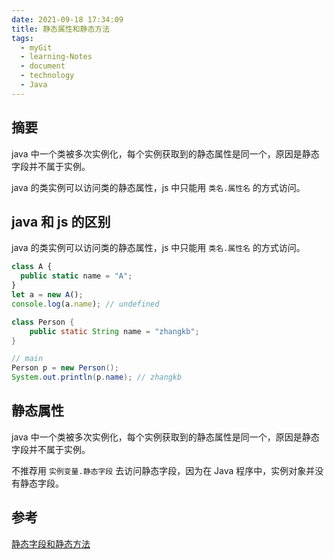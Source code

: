 ```yaml
---
date: 2021-09-18 17:34:09
title: 静态属性和静态方法
tags:
  - myGit
  - learning-Notes
  - document
  - technology
  - Java
---
```


## 摘要

java 中一个类被多次实例化，每个实例获取到的静态属性是同一个，原因是静态字段并不属于实例。

java 的类实例可以访问类的静态属性，js 中只能用 `类名.属性名` 的方式访问。

## java 和 js 的区别

java 的类实例可以访问类的静态属性，js 中只能用 `类名.属性名` 的方式访问。

```js
class A {
  public static name = "A";
}
let a = new A();
console.log(a.name); // undefined
```

```java
class Person {
    public static String name = "zhangkb";
}

// main
Person p = new Person();
System.out.println(p.name); // zhangkb
```

## 静态属性

java 中一个类被多次实例化，每个实例获取到的静态属性是同一个，原因是静态字段并不属于实例。

不推荐用 `实例变量.静态字段` 去访问静态字段，因为在 Java 程序中，实例对象并没有静态字段。

## 参考

[静态字段和静态方法](https://www.liaoxuefeng.com/wiki/1252599548343744/1260464690677856)